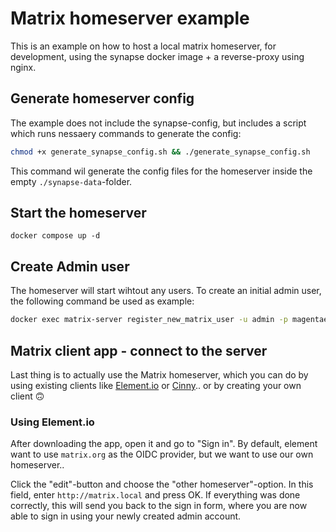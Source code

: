 # Matrix homeserver example

This is an example on how to host a local matrix homeserver, for development, using the synapse docker image + a reverse-proxy using nginx.

## Generate homeserver config

The example does not include the synapse-config, but includes a script which runs nessaery commands to generate the config:

```bash
chmod +x generate_synapse_config.sh && ./generate_synapse_config.sh
```

This command wil generate the config files for the homeserver inside the empty `./synapse-data`-folder. 

## Start the homeserver

```
docker compose up -d
```

## Create Admin user

The homeserver will start wihtout any users. To create an initial admin user, the following command be used as example:

```bash
docker exec matrix-server register_new_matrix_user -u admin -p magentaerenfarve --admin -c /data/homeserver.yaml http://matrix.local:8008
```

## Matrix client app - connect to the server

Last thing is to actually use the Matrix homeserver, which you can do by using existing clients like [Element.io](https://element.io/)
or [Cinny](https://cinny.in/).. or by creating your own client 🙃

### Using Element.io

After downloading the app, open it and go to "Sign in". By default, element want to use `matrix.org` as the OIDC provider, but we want to use our own homeserver..

Click the "edit"-button and choose the "other homeserver"-option. In this field, enter `http://matrix.local` and press OK.
If everything was done correctly, this will send you back to the sign in form, where you are now able to sign in using your newly created admin account.